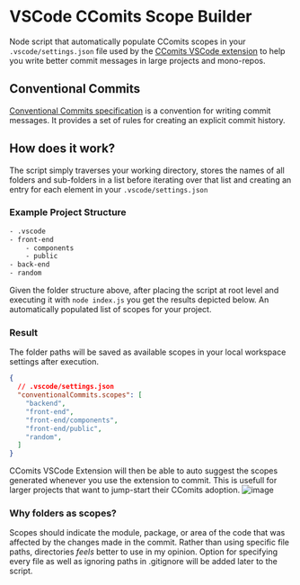 # VSCode CComits Scope Builder

Node script that automatically populate CComits scopes in your `.vscode/settings.json` file used by the [CComits VSCode extension](https://marketplace.visualstudio.com/items?itemName=vivaxy.vscode-conventional-commits) to help you write better commit messages in large projects and mono-repos.

## Conventional Commits

[Conventional Commits specification](https://www.conventionalcommits.org/en/v1.0.0/) is a convention for writing commit messages. It provides a set of rules for creating an explicit commit history.

## How does it work?

The script simply traverses your working directory, stores the names of all folders and sub-folders in a list before iterating over that list and creating an entry for each element in your `.vscode/settings.json`

### Example Project Structure

```bash
- .vscode
- front-end
    - components
    - public
- back-end
- random

```

Given the folder structure above, after placing the script at root level and executing it with `node index.js` you get the results depicted below. An automatically populated list of scopes for your project.

### Result
The folder paths will be saved as available scopes in your local workspace settings after execution.
```json
{
  // .vscode/settings.json
  "conventionalCommits.scopes": [
    "backend",
    "front-end",
    "front-end/components",
    "front-end/public",
    "random",
  ]
}
```
CComits VSCode Extension will then be able to auto suggest the scopes generated whenever you use the extension to commit. This is usefull for larger projects that want to jump-start their CComits adoption.
![image](https://github.com/arienshibani/CCommits-scope-builder/assets/22197324/6c147f0e-c6c4-46e3-969d-8ae1aa3e91ce) 



### Why folders as scopes?

Scopes should indicate the module, package, or area of the code that was affected by the changes made in the commit. Rather than using specific file paths, directories *feels*   better to use in my opinion. Option for specifying every file as well as ignoring paths in .gitignore will be added later to the script.
